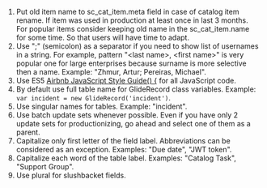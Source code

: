 1. Put old item name to sc_cat_item.meta field in case of catalog item rename. If item was used in production at least once in last 3 months. For popular items consider keeping old name in the sc_cat_item.name for some time. So that users will have time to adapt.
2. Use ";" (semicolon) as a separator if you need to show list of usernames in a string. For example, pattern "&lt;last name>, &lt;first name>" is very popular one for large enterprises because surname is more selective then a name. Example: "Zhmur, Artur; Pereiras, Michael".
3. Use ES5 [Airbnb JavaScript Style Guide() {](https://github.com/airbnb/javascript/tree/es5-deprecated/es5) for all JavaScript code.
4. By default use full table name for GlideRecord class variables. Example: `var incident = new GlideRecord('incident')`.
5. Use singular names for tables. Example: "incident".
6. Use batch update sets whenever possible. Even if you have only 2 update sets for productionizing, go ahead and select one of them as a parent.
7. Capitalize only first letter of the field label. Abbreviations can be considered as an exception. Examples: "Due date", "JWT token".
8. Capitalize each word of the table label. Examples: "Catalog Task", "Support Group".
9. Use plural for slushbacket fields.
